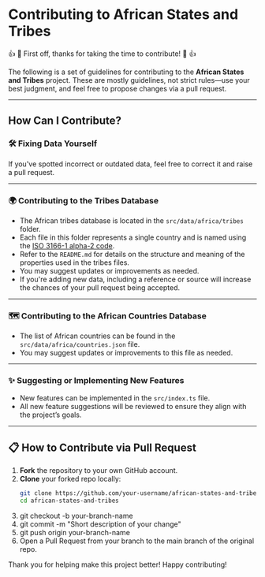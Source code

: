 # Contributing to African States and Tribes

:+1: :tada: First off, thanks for taking the time to contribute! :tada: :+1:

The following is a set of guidelines for contributing to the **African States and Tribes** project. These are mostly guidelines, not strict rules—use your best judgment, and feel free to propose changes via a pull request.

---

## How Can I Contribute?

### 🛠 Fixing Data Yourself

If you've spotted incorrect or outdated data, feel free to correct it and raise a pull request.

---

### 🌍 Contributing to the Tribes Database

- The African tribes database is located in the `src/data/africa/tribes` folder.
- Each file in this folder represents a single country and is named using the [ISO 3166-1 alpha-2 code](https://en.wikipedia.org/wiki/ISO_3166-1_alpha-2).
- Refer to the `README.md` for details on the structure and meaning of the properties used in the tribes files.
- You may suggest updates or improvements as needed.
- If you're adding new data, including a reference or source will increase the chances of your pull request being accepted.

---

### 🗺 Contributing to the African Countries Database

- The list of African countries can be found in the `src/data/africa/countries.json` file.
- You may suggest updates or improvements to this file as needed.

---

### ✨ Suggesting or Implementing New Features

- New features can be implemented in the `src/index.ts` file.
- All new feature suggestions will be reviewed to ensure they align with the project’s goals.

---




## 📋 How to Contribute via Pull Request

1. **Fork** the repository to your own GitHub account.
2. **Clone** your forked repo locally:
   ```bash
   git clone https://github.com/your-username/african-states-and-tribes.git
   cd african-states-and-tribes
3. git checkout -b your-branch-name
4. git commit -m "Short description of your change"
5. git push origin your-branch-name
6. Open a Pull Request from your branch to the main branch of the original repo.


Thank you for helping make this project better! Happy contributing!
